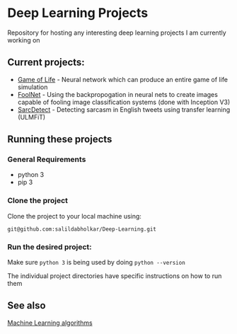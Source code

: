 # Deep Learning Projects
Repository for hosting any interesting deep learning projects I am currently working on

## Current projects:
* [Game of Life](GameOfLife) - Neural network which can produce an entire game of life simulation
* [FoolNet](https://salildabholkar.github.io/2017/08/17/what-you-see-is-not-what-you-get/) - Using the backpropogation in neural nets to create images capable of fooling image classification systems (done with Inception V3)
* [SarcDetect](https://salildabholkar.github.io/projects/2018/09/15/ulmfit-sarcasm-detection/) - Detecting sarcasm in English tweets using transfer learning (ULMFiT)

## Running these projects

### General Requirements
* python 3
* pip 3

### Clone the project
Clone the project to your local machine using:

    git@github.com:salildabholkar/Deep-Learning.git

### Run the desired project:
Make sure `python 3` is being used by doing `python --version`

The individual project directories have specific instructions on how to run them

## See also
[Machine Learning algorithms](https://github.com/salildabholkar/Machine-Learning)

